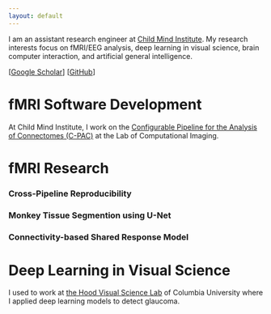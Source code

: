 ```yaml
---
layout: default
---
```


I am an assistant research engineer at [Child Mind Institute](https://childmind.org/). My research interests focus on fMRI/EEG analysis, deep learning in visual science, brain computer interaction, and artificial general intelligence.

[[Google Scholar](https://scholar.google.com/citations?user=YKtWorEAAAAJ&hl=en)] 
[[GitHub](https://github.com/SucyLi)]

# fMRI Software Development

At Child Mind Institute, I work on the [Configurable Pipeline for the Analysis of Connectomes (C-PAC)](https://fcp-indi.github.io/) at the Lab of Computational Imaging.

# fMRI Research

### Cross-Pipeline Reproducibility

### Monkey Tissue Segmention using U-Net

### Connectivity-based Shared Response Model

# Deep Learning in Visual Science

I used to work at [the Hood Visual Science Lab](https://hoodvisualscience.psychology.columbia.edu/) of Columbia University where I applied deep learning models to detect glaucoma.